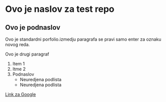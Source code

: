 # Ovo je naslov za test repo
## Ovo je podnaslov 

Ovo je standardni porfolio.izmedju paragrafa se pravi samo enter za oznaku novog reda.
 
Ovo je drugi paragraf

1. Item 1
2. Itme 2
3. Podnaslov
    * Neuredjena podlista
    * Neuredjena podlista

[Link za Google](https://www.google.com)